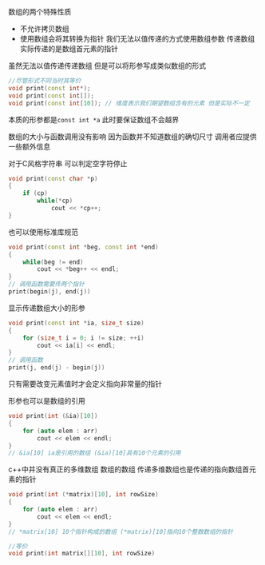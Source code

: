 数组的两个特殊性质
- 不允许拷贝数组
- 使用数组会将其转换为指针
我们无法以值传递的方式使用数组参数 传递数组实际传递的是数组首元素的指针

虽然无法以值传递传递数组 但是可以将形参写成类似数组的形式

```cpp
//尽管形式不同当时其等价
void print(const int*);
void print(const int[]);
void print(const int[10]); // 维度表示我们期望数组含有的元素 但是实际不一定
```
本质的形参都是`const int *a`  此时要保证数组不会越界

数组的大小与函数调用没有影响 因为函数并不知道数组的确切尺寸 调用者应提供一些额外信息

对于C风格字符串 可以判定空字符停止
```cpp
void print(const char *p)
{
    if (cp)
        while(*cp)
            cout << *cp++;
}
```

也可以使用标准库规范

```cpp
void print(const int *beg, const int *end)
{
    while(beg != end)
        cout << *beg++ << endl;
}
// 调用函数需要传两个指针
print(begin(j), end(j))
```

显示传递数组大小的形参

```cpp
void print(const int *ia, size_t size)
{
    for (size_t i = 0; i != size; ++i)
        cout << ia[i] << endl;
}
// 调用函数
print(j, end(j) - begin(j))
```

只有需要改变元素值时才会定义指向非常量的指针

形参也可以是数组的引用
```cpp
void print(int (&ia)[10])
{
    for (auto elem : arr)
        cout << elem << endl;
}
// &ia[10] ia是引用的数组 (&ia)[10]具有10个元素的引用
```

c++中并没有真正的多维数组 数组的数组 传递多维数组也是传递的指向数组首元素的指针
```cpp
void print(int (*matrix)[10], int rowSize)
{
    for (auto elem : arr)
        cout << elem << endl;
}
// *matrix[10] 10个指针构成的数组 (*matrix)[10]指向10个整数数组的指针

//等价
void print(int matrix[][10], int rowSize)
```